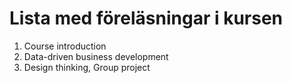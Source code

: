 # Lista med föreläsningar i kursen 
1. Course introduction
2. Data-driven business development
3. Design thinking, Group project
